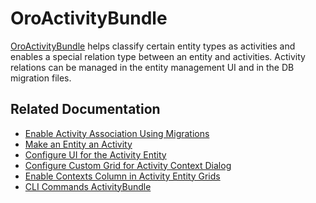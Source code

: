 <a id="bundle-docs-platform-activity-bundle"></a>

# OroActivityBundle

<a href="https://github.com/oroinc/platform/tree/master/src/Oro/Bundle/ActivityBundle" target="_blank">OroActivityBundle</a> helps classify certain entity types as activities and enables a special relation type between an entity and activities. Activity relations can be managed in the entity management UI and in the DB migration files.

## Related Documentation

* [Enable Activity Association Using Migrations](../../../backend/entities/entity-activities.md#backend-entity-activities)
* [Make an Entity an Activity](../../../backend/entities/create-new-activity.md#backend-make-entity-activities)
* [Configure UI for the Activity Entity](../../../backend/entities/create-new-activity.md#backend-entity-activities-configure-ui)
* [Configure Custom Grid for Activity Context Dialog](../../../backend/entities/create-new-activity.md#backend-entity-activities-configure-custom-grid)
* [Enable Contexts Column in Activity Entity Grids](../../../backend/entities/create-new-activity.md#backend-entity-activities-enable-context-column)
* [CLI Commands ActivityBundle](commands.md#bundle-docs-platform-activity-bundle-commands)

<!-- Frontend -->

